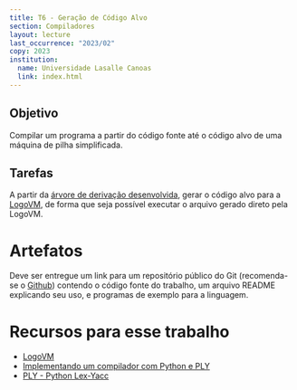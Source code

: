 ```yaml
---
title: T6 - Geração de Código Alvo
section: Compiladores
layout: lecture
last_occurrence: "2023/02"
copy: 2023
institution:
  name: Universidade Lasalle Canoas
  link: index.html
---
```


## Objetivo

Compilar um programa a partir do código fonte até o código alvo de uma máquina de pilha simplificada.

## Tarefas

A partir da [árvore de derivação desenvolvida](trabalho-05), gerar o código alvo para a [LogoVM](https://github.com/rafasgj/logovm), de forma que seja possível executar o arquivo gerado direto pela LogoVM.

# Artefatos

Deve ser entregue um link para um repositório público do Git (recomenda-se o [Github](https://github.com)) contendo o código fonte do trabalho, um arquivo README explicando seu uso, e programas de exemplo para a linguagem.


# Recursos para esse trabalho

* [LogoVM](https://github.com/rafasgj/logovm)
* [Implementando um compilador com Python e PLY](teaching/lasalle/compilers/python_ply_compiler.html)
* [PLY - Python Lex-Yacc](https://ply.readthedocs.io/en/latest/index.html)

